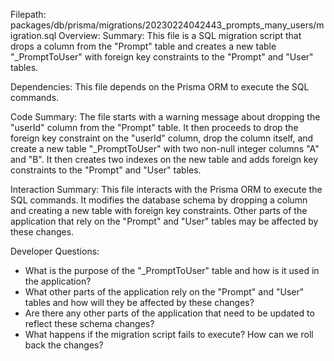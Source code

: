 Filepath: packages/db/prisma/migrations/20230224042443_prompts_many_users/migration.sql
Overview: Summary:
This file is a SQL migration script that drops a column from the "Prompt" table and creates a new table "_PromptToUser" with foreign key constraints to the "Prompt" and "User" tables.

Dependencies:
This file depends on the Prisma ORM to execute the SQL commands.

Code Summary:
The file starts with a warning message about dropping the "userId" column from the "Prompt" table. It then proceeds to drop the foreign key constraint on the "userId" column, drop the column itself, and create a new table "_PromptToUser" with two non-null integer columns "A" and "B". It then creates two indexes on the new table and adds foreign key constraints to the "Prompt" and "User" tables.

Interaction Summary:
This file interacts with the Prisma ORM to execute the SQL commands. It modifies the database schema by dropping a column and creating a new table with foreign key constraints. Other parts of the application that rely on the "Prompt" and "User" tables may be affected by these changes.

Developer Questions:
- What is the purpose of the "_PromptToUser" table and how is it used in the application?
- What other parts of the application rely on the "Prompt" and "User" tables and how will they be affected by these changes?
- Are there any other parts of the application that need to be updated to reflect these schema changes?
- What happens if the migration script fails to execute? How can we roll back the changes?

